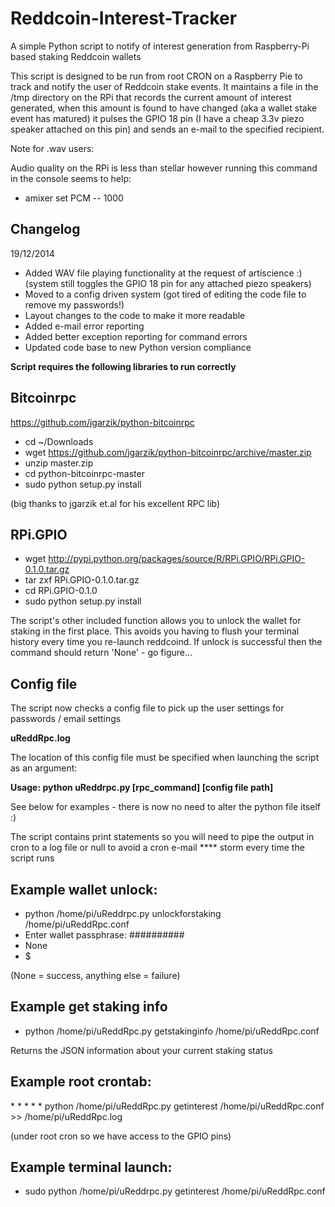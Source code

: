 Reddcoin-Interest-Tracker
=========================

A simple Python script to notify of interest generation from Raspberry-Pi based staking Reddcoin wallets

This script is designed to be run from root CRON on a Raspberry Pie to track and notify the user of Reddcoin stake events. 
It maintains a file in the /tmp directory on the RPi that records the current amount of interest generated, when this 
amount is found to have changed (aka a wallet stake event has matured) it pulses the GPIO 18 pin (I have a cheap 3.3v piezo 
speaker attached on this pin) and sends an e-mail to the specified recipient.


Note for .wav users: 

Audio quality on the RPi is less than stellar however running this command in the console seems to help:

* amixer set PCM -- 1000

Changelog
---------

19/12/2014

+ Added WAV file playing functionality at the request of artiscience :) (system still toggles the GPIO 18 pin for any attached piezo speakers)
+ Moved to a config driven system (got tired of editing the code file to remove my passwords!)
+ Layout changes to the code to make it more readable
+ Added e-mail error reporting
+ Added better exception reporting for command errors
+ Updated code base to new Python version compliance

**Script requires the following libraries to run correctly**

Bitcoinrpc
----------

https://github.com/jgarzik/python-bitcoinrpc

* cd ~/Downloads
* wget https://github.com/jgarzik/python-bitcoinrpc/archive/master.zip
* unzip master.zip
* cd python-bitcoinrpc-master
* sudo python setup.py install

(big thanks to jgarzik et.al for his excellent RPC lib)

RPi.GPIO
--------

* wget http://pypi.python.org/packages/source/R/RPi.GPIO/RPi.GPIO-0.1.0.tar.gz
* tar zxf RPi.GPIO-0.1.0.tar.gz
* cd RPi.GPIO-0.1.0
* sudo python setup.py install

The script's other included function allows you to unlock the wallet for staking in the first place. This avoids you having 
to flush your terminal history every time you re-launch reddcoind. If unlock is successful then the command should return
'None' - go figure...

Config file
-----------

The script now checks a config file to pick up the user settings for passwords / email settings 

**uReddRpc.log**

The location of this config file must be specified when launching the script as an argument:

**Usage: python uReddrpc.py [rpc_command] [config file path]**

See below for examples - there is now no need to alter the python file itself :)

The script contains print statements so you will need to pipe the output in cron to a log file or null to avoid a cron e-mail
**** storm every time the script runs

Example wallet unlock:
---------------------

* python /home/pi/uReddrpc.py unlockforstaking /home/pi/uReddRpc.conf
* Enter wallet passphrase: ##########
* None
* $

(None = success, anything else = failure)

Example get staking info
------------------------

* python /home/pi/uReddRpc.py getstakinginfo /home/pi/uReddRpc.conf

Returns the JSON information about your current staking status

Example root crontab:
---------------------

\* * * * * python /home/pi/uReddRpc.py getinterest /home/pi/uReddRpc.conf >> /home/pi/uReddRpc.log

(under root cron so we have access to the GPIO pins)

Example terminal launch:
------------------------

* sudo python /home/pi/uReddrpc.py getinterest /home/pi/uReddRpc.conf
